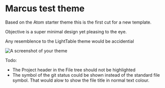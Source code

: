 # Marcus test theme

Based on the Atom starter theme this is the first cut for a new template.

Objective is a super minimal design yet pleasing to the eye.

Any resemblence to the LightTable theme would be accidential


![A screenshot of your theme](https://github.com/MarcusE1W/test-theme-ui/screenshot.png)

Todo:
- The Project header in the File tree should not be highlighted
- The symbol of the git status could be shown instead of the standard file symbol. That would alow to show the file title in normal text colour.
